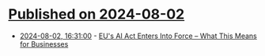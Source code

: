 # [Published on 2024-08-02](index.md)

* [2024-08-02, 16:31:00](https://soylentnews.org/article.pl?sid=24/08/01/1456259&from=rss) - [EU's AI Act Enters Into Force – What This Means for Businesses](https://soylentnews.org/article.pl?sid=24/08/01/1456259&from=rss)
